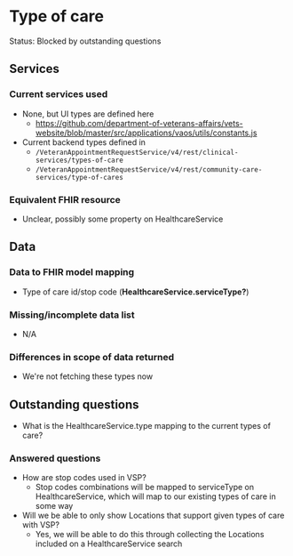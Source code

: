 # Type of care

Status: Blocked by outstanding questions

## Services
### Current services used
- None, but UI types are defined here
  - https://github.com/department-of-veterans-affairs/vets-website/blob/master/src/applications/vaos/utils/constants.js
- Current backend types defined in 
  - `/VeteranAppointmentRequestService/v4/rest/clinical-services/types-of-care`
  - `/VeteranAppointmentRequestService/v4/rest/community-care-services/type-of-cares`
### Equivalent FHIR resource
- Unclear, possibly some property on HealthcareService

## Data
### Data to FHIR model mapping
- Type of care id/stop code (**HealthcareService.serviceType?**)

### Missing/incomplete data list
- N/A 

### Differences in scope of data returned
- We're not fetching these types now

## Outstanding questions
- What is the HealthcareService.type mapping to the current types of care?

### Answered questions
- How are stop codes used in VSP?
  - Stop codes combinations will be mapped to serviceType on HealthcareService, which will map to our existing types of care in some way
- Will we be able to only show Locations that support given types of care with VSP?
  - Yes, we will be able to do this through collecting the Locations included on a HealthcareService search

